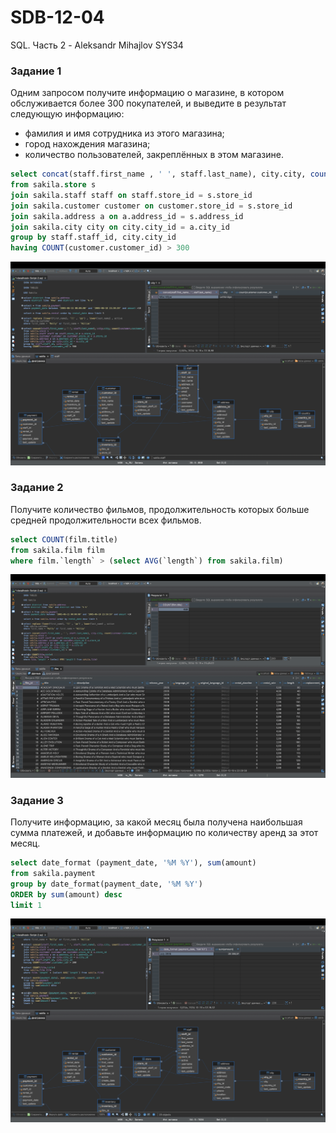 # SDB-12-04
SQL. Часть 2 - Aleksandr Mihajlov SYS34  
  
### Задание 1  
  
Одним запросом получите информацию о магазине, в котором обслуживается более 300 покупателей, и выведите в результат следующую информацию: 
- фамилия и имя сотрудника из этого магазина;
- город нахождения магазина;
- количество пользователей, закреплённых в этом магазине.  
  
```sql
select concat(staff.first_name , ' ', staff.last_name), city.city, count(customer.customer_id)
from sakila.store s
join sakila.staff staff on staff.store_id = s.store_id 
join sakila.customer customer on customer.store_id = s.store_id
join sakila.address a on a.address_id = s.address_id 
join sakila.city city on city.city_id = a.city_id
group by staff.staff_id, city.city_id 
having COUNT(customer.customer_id) > 300
```
![alt text](https://github.com/AleksandrMihajlov/SDB-12-04/blob/main/1.png)  
  
### Задание 2

Получите количество фильмов, продолжительность которых больше средней продолжительности всех фильмов.
  
```sql
select COUNT(film.title)
from sakila.film film  
where film.`length` > (select AVG(`length`) from sakila.film)
```  
![alt text](https://github.com/AleksandrMihajlov/SDB-12-04/blob/main/2.png)  
  
### Задание 3

Получите информацию, за какой месяц была получена наибольшая сумма платежей, и добавьте информацию по количеству аренд за этот месяц.
  
```sql
select date_format (payment_date, '%M %Y'), sum(amount)
from sakila.payment
group by date_format(payment_date, '%M %Y')
ORDER by sum(amount) desc
limit 1
```  
![alt text](https://github.com/AleksandrMihajlov/SDB-12-04/blob/main/3.1.png)